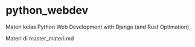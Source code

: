 # python_webdev

Materi kelas Python Web Development with Django (and Rust Optimation)

Materi di master_materi.md 